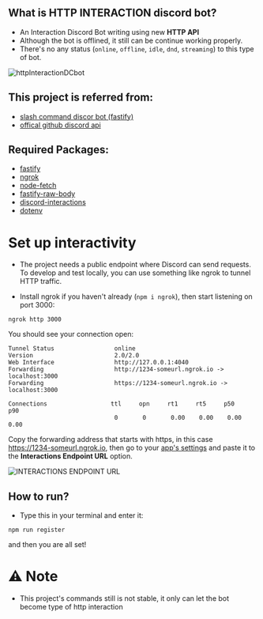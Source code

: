 ## What is HTTP INTERACTION discord bot?
- An Interaction Discord Bot writing using new **HTTP API**
- Although the bot is offlined, it still can be continue working properly.
- There's no any status (`online`, `offline`, `idle`, `dnd`, `streaming`) to this type of bot.

<img class="httpImg" src="https://cdn.discordapp.com/attachments/958979886528221244/969958354409627718/unknown.png" alt="httpInteractionDCbot">

## This project is referred from:
- [slash command discor bot (fastify)](https://ianmitchell.dev/blog/creating-a-discord-http-slash-command-bot-with-fastify)
- [offical github discord api](https://github.com/discord/discord-example-app)

## Required Packages:
- [fastify](https://www.npmjs.com/package/fastify)
- [ngrok](https://www.npmjs.com/package/ngrok)
- [node-fetch](https://www.npmjs.com/package/node-fetch)
- [fastify-raw-body](https://www.npmjs.com/package/fastify-raw-body)
- [discord-interactions](https://www.npmjs.com/package/discord-interactions)
- [dotenv](https://www.npmjs.com/package/dotenv)


# Set up interactivity
- The project needs a public endpoint where Discord can send requests. To develop and test locally, you can use something like ngrok to tunnel HTTP traffic.

- Install ngrok if you haven't already (```npm i ngrok```), then start listening on port 3000:

```
ngrok http 3000
```
You should see your connection open:

```
Tunnel Status                 online
Version                       2.0/2.0
Web Interface                 http://127.0.0.1:4040
Forwarding                    http://1234-someurl.ngrok.io -> localhost:3000
Forwarding                    https://1234-someurl.ngrok.io -> localhost:3000

Connections                  ttl     opn     rt1     rt5     p50     p90
                              0       0       0.00    0.00    0.00    0.00
```
Copy the forwarding address that starts with https, in this case https://1234-someurl.ngrok.io, then go to your [app's settings](https://discord.com/developers/applications) and paste it to the **Interactions Endpoint URL** option.

<img class="httpImg" src="https://cdn.discordapp.com/attachments/958979886528221244/969957873004204073/unknown.png" alt="INTERACTIONS ENDPOINT URL">

## How to run?
- Type this in your terminal and enter it:
```
npm run register
```
and then you are all set!

# ⚠️ Note
- This project's commands still is not stable, it only can let the bot become type of http interaction
